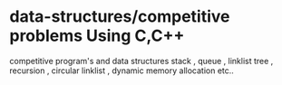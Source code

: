 # data-structures/competitive problems Using C,C++
competitive program's and data structures stack , queue , linklist tree , recursion , circular linklist , dynamic memory allocation etc..

